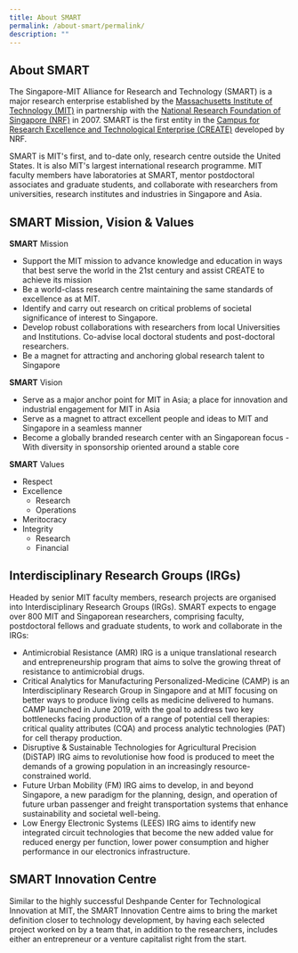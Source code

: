 ```yaml
---
title: About SMART
permalink: /about-smart/permalink/
description: ""
---
```

About SMART
-----------

The Singapore-MIT Alliance for Research and Technology (SMART) is a major research enterprise established by the [Massachusetts Institute of Technology (MIT)](http://web.mit.edu/) in partnership with the [National Research Foundation of Singapore (NRF)](http://www.nrf.gov.sg/) in 2007. SMART is the first entity in the [Campus for Research Excellence and Technological Enterprise (CREATE)](http://www.create.edu.sg/) developed by NRF.

SMART is MIT's first, and to-date only, research centre outside the United States. It is also MIT's largest international research programme. MIT faculty members have laboratories at SMART, mentor postdoctoral associates and graduate students, and collaborate with researchers from universities, research institutes and industries in Singapore and Asia.

SMART Mission, Vision & Values
-----------

**SMART** Mission

*   Support the MIT mission to advance knowledge and education in ways that best serve the world in the 21st century and assist CREATE to achieve its mission
*   Be a world-class research centre maintaining the same standards of excellence as at MIT.
*   Identify and carry out research on critical problems of societal significance of interest to Singapore.
*   Develop robust collaborations with researchers from local Universities and Institutions. Co-advise local doctoral students and post-doctoral researchers.
*   Be a magnet for attracting and anchoring global research talent to Singapore

**SMART** Vision

*   Serve as a major anchor point for MIT in Asia; a place for innovation and industrial engagement for MIT in Asia
*   Serve as a magnet to attract excellent people and ideas to MIT and Singapore in a seamless manner
*   Become a globally branded research center with an Singaporean focus - With diversity in sponsorship oriented around a stable core

**SMART** Values
* Respect
* Excellence
	* Research
	* Operations
* Meritocracy
* Integrity
	* Research
	* Financial

Interdisciplinary Research Groups (IRGs)
-----------

Headed by senior MIT faculty members, research projects are organised into Interdisciplinary Research Groups (IRGs). SMART expects to engage over 800 MIT and Singaporean researchers, comprising faculty, postdoctoral fellows and graduate students, to work and collaborate in the IRGs:

*   Antimicrobial Resistance (AMR) IRG is a unique translational research and entrepreneurship program that aims to solve the growing threat of resistance to antimicrobial drugs.
*   Critical Analytics for Manufacturing Personalized-Medicine (CAMP) is an Interdisciplinary Research Group in Singapore and at MIT focusing on better ways to produce living cells as medicine delivered to humans. CAMP launched in June 2019, with the goal to address two key bottlenecks facing production of a range of potential cell therapies: critical quality attributes (CQA) and process analytic technologies (PAT) for cell therapy production.
*   Disruptive & Sustainable Technologies for Agricultural Precision (DiSTAP) IRG aims to revolutionise how food is produced to meet the demands of a growing population in an increasingly resource-constrained world.
*   Future Urban Mobility (FM) IRG aims to develop, in and beyond Singapore, a new paradigm for the planning, design, and operation of future urban passenger and freight transportation systems that enhance sustainability and societal well-being.
*   Low Energy Electronic Systems (LEES) IRG aims to identify new integrated circuit technologies that become the new added value for reduced energy per function, lower power consumption and higher performance in our electronics infrastructure.

SMART Innovation Centre
-----------

Similar to the highly successful Deshpande Center for Technological Innovation at MIT, the SMART Innovation Centre aims to bring the market definition closer to technology development, by having each selected project worked on by a team that, in addition to the researchers, includes either an entrepreneur or a venture capitalist right from the start.